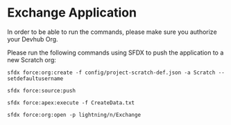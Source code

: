 # Exchange Application

In order to be able to run the commands, please make sure you authorize your Devhub Org.

Please run the following commands using SFDX to push the application to a new Scratch org:
```
sfdx force:org:create -f config/project-scratch-def.json -a Scratch --setdefaultusername  
```
```
sfdx force:source:push  
```
```
sfdx force:apex:execute -f CreateData.txt
```
```
sfdx force:org:open -p lightning/n/Exchange 
```


